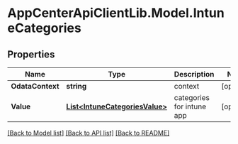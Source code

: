 # AppCenterApiClientLib.Model.IntuneCategories
## Properties

Name | Type | Description | Notes
------------ | ------------- | ------------- | -------------
**OdataContext** | **string** | context | [optional] 
**Value** | [**List&lt;IntuneCategoriesValue&gt;**](IntuneCategoriesValue.md) | categories for intune app | [optional] 

[[Back to Model list]](../README.md#documentation-for-models) [[Back to API list]](../README.md#documentation-for-api-endpoints) [[Back to README]](../README.md)

